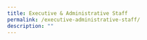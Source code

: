 ```yaml
---
title: Executive & Administrative Staff
permalink: /executive-administrative-staff/
description: ""
---
```

